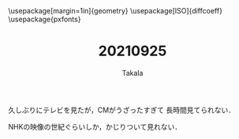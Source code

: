 ﻿---
title: 20210925
yesterday: 20210924
tomorrow: 20210926
days: 638
author: Takala
header-includes:
  - \usepackage[margin=1in]{geometry}
  - \usepackage[ISO]{diffcoeff}
  - \usepackage{pxfonts}
---



久しぶりにテレビを見たが，CMがうざったすぎて
長時間見てられない．


NHKの映像の世紀ぐらいしか，かじりついて見れない．


